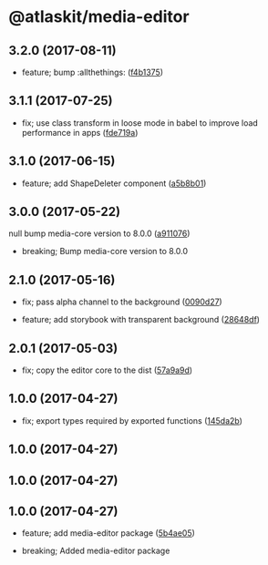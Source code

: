 # @atlaskit/media-editor

## 3.2.0 (2017-08-11)

* feature; bump :allthethings: ([f4b1375](https://bitbucket.org/atlassian/atlaskit/commits/f4b1375))





## 3.1.1 (2017-07-25)


* fix; use class transform in loose mode in babel to improve load performance in apps ([fde719a](https://bitbucket.org/atlassian/atlaskit/commits/fde719a))

## 3.1.0 (2017-06-15)


* feature; add ShapeDeleter component ([a5b8b01](https://bitbucket.org/atlassian/atlaskit/commits/a5b8b01))

## 3.0.0 (2017-05-22)


null bump media-core version to 8.0.0 ([a911076](https://bitbucket.org/atlassian/atlaskit/commits/a911076))


* breaking; Bump media-core version to 8.0.0

## 2.1.0 (2017-05-16)


* fix; pass alpha channel to the background ([0090d27](https://bitbucket.org/atlassian/atlaskit/commits/0090d27))


* feature; add storybook with transparent background ([28648df](https://bitbucket.org/atlassian/atlaskit/commits/28648df))

## 2.0.1 (2017-05-03)


* fix; copy the editor core to the dist ([57a9a9d](https://bitbucket.org/atlassian/atlaskit/commits/57a9a9d))

## 1.0.0 (2017-04-27)


* fix; export types required by exported functions ([145da2b](https://bitbucket.org/atlassian/atlaskit/commits/145da2b))

## 1.0.0 (2017-04-27)

## 1.0.0 (2017-04-27)

## 1.0.0 (2017-04-27)


* feature; add media-editor package ([5b4ae05](https://bitbucket.org/atlassian/atlaskit/commits/5b4ae05))


* breaking; Added media-editor package
